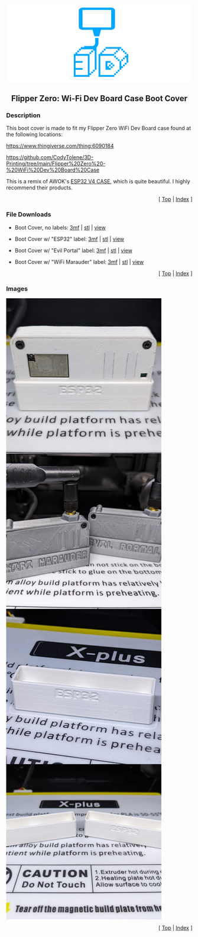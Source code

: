 <a name="top"></a>

<div align="center">
  <img align="center" src="../.github/images/3d.png" />
  <h2 align="center">Flipper Zero: Wi-Fi Dev Board Case Boot Cover</h2>
</div>

### Description

This boot cover is made to fit my Flipper Zero WiFi Dev Board case found at the following locations:

https://www.thingiverse.com/thing:6090184

https://github.com/CodyTolene/3D-Printing/tree/main/Flipper%20Zero%20-%20WiFi%20Dev%20Board%20Case

This is a remix of AWOK's [ESP32 V4 CASE][link-awok-case], which is quite beautiful. I highly recommend their products.

<p align="right">[ <a href="#top">Top</a> | <a href="../README.md">Index</a> ]</p>

### File Downloads

- Boot Cover, no labels: [3mf][download-3mf] | [stl][download-stl] | [view][view-stl]

- Boot Cover w/ "ESP32" label: [3mf][download-esp32-3mf] | [stl][download-esp32-stl] | [view][view-esp32-stl]

- Boot Cover w/ "Evil Portal" label: [3mf][download-evil-portal-3mf] | [stl][download-evil-portal-stl] | [view][view-evil-portal-stl]

- Boot Cover w/ "WiFi Marauder" label: [3mf][download-marauder-3mf] | [stl][download-marauder-stl] | [view][view-marauder-stl]

<p align="right">[ <a href="#top">Top</a> | <a href="../README.md">Index</a> ]</p>

### Images

<img align="center" src="images/preview_01.png" />
<img align="center" src="images/preview_02.png" />
<img align="center" src="images/preview_03.png" />
<img align="center" src="images/preview_04.png" />

<p align="right">[ <a href="#top">Top</a> | <a href="../README.md">Index</a> ]</p>

<!-- LINKS -->

[download-3mf]: https://github.com/CodyTolene/3D-Printing/raw/main/Flipper%20Zero%20-%20WiFi%20Dev%20Board%20Case%20Boot%20Cover/Flipper_Zero_WiFi_Dev_Board_Case_Boot_Cover.3mf
[download-esp32-3mf]: https://github.com/CodyTolene/3D-Printing/raw/main/Flipper%20Zero%20-%20WiFi%20Dev%20Board%20Case%20Boot%20Cover/Flipper_Zero_WiFi_Dev_Board_Case_Boot_Cover_esp32.3mf
[download-esp32-stl]: https://github.com/CodyTolene/3D-Printing/raw/main/Flipper%20Zero%20-%20WiFi%20Dev%20Board%20Case%20Boot%20Cover/Flipper_Zero_WiFi_Dev_Board_Case_Boot_Cover_esp32.stl
[download-evil-portal-3mf]: https://github.com/CodyTolene/3D-Printing/raw/main/Flipper%20Zero%20-%20WiFi%20Dev%20Board%20Case%20Boot%20Cover/Flipper_Zero_WiFi_Dev_Board_Case_Boot_Cover_Evil_Portal.3mf
[download-evil-portal-stl]: https://github.com/CodyTolene/3D-Printing/raw/main/Flipper%20Zero%20-%20WiFi%20Dev%20Board%20Case%20Boot%20Cover/Flipper_Zero_WiFi_Dev_Board_Case_Boot_Cover_Evil_Portal.stl
[download-marauder-3mf]: https://github.com/CodyTolene/3D-Printing/raw/main/Flipper%20Zero%20-%20WiFi%20Dev%20Board%20Case%20Boot%20Cover/Flipper_Zero_WiFi_Dev_Board_Case_Boot_Cover_Marauder.3mf
[download-marauder-stl]: https://github.com/CodyTolene/3D-Printing/raw/main/Flipper%20Zero%20-%20WiFi%20Dev%20Board%20Case%20Boot%20Cover/Flipper_Zero_WiFi_Dev_Board_Case_Boot_Cover_Marauder.stl
[download-stl]: https://github.com/CodyTolene/3D-Printing/raw/main/Flipper%20Zero%20-%20WiFi%20Dev%20Board%20Case%20Boot%20Cover/Flipper_Zero_WiFi_Dev_Board_Case_Boot_Cover.stl
[link-awok-case]: https://www.thingiverse.com/thing:5961313
[view-esp32-stl]: https://github.com/CodyTolene/3D-Printing/blob/main/Flipper%20Zero%20-%20WiFi%20Dev%20Board%20Case%20Boot%20Cover/Flipper_Zero_WiFi_Dev_Board_Case_Boot_Cover_esp32.stl
[view-evil-portal-stl]: https://github.com/CodyTolene/3D-Printing/blob/main/Flipper%20Zero%20-%20WiFi%20Dev%20Board%20Case%20Boot%20Cover/Flipper_Zero_WiFi_Dev_Board_Case_Boot_Cover_Evil_Portal.stl
[view-marauder-stl]: https://github.com/CodyTolene/3D-Printing/blob/main/Flipper%20Zero%20-%20WiFi%20Dev%20Board%20Case%20Boot%20Cover/Flipper_Zero_WiFi_Dev_Board_Case_Boot_Cover_Marauder.stl
[view-stl]: https://github.com/CodyTolene/3D-Printing/blob/main/Flipper%20Zero%20-%20WiFi%20Dev%20Board%20Case%20Boot%20Cover/Flipper_Zero_WiFi_Dev_Board_Case_Boot_Cover.stl
